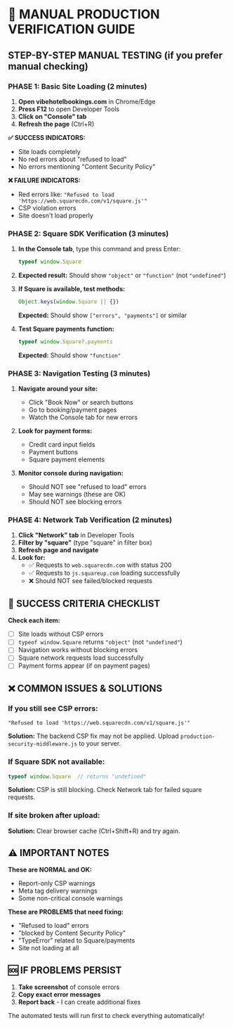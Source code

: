 # 🧪 MANUAL PRODUCTION VERIFICATION GUIDE

## **STEP-BY-STEP MANUAL TESTING** (if you prefer manual checking)

### **PHASE 1: Basic Site Loading (2 minutes)**

1. **Open vibehotelbookings.com** in Chrome/Edge
2. **Press F12** to open Developer Tools
3. **Click on "Console" tab**
4. **Refresh the page** (Ctrl+R)

**✅ SUCCESS INDICATORS:**
- Site loads completely
- No red errors about "refused to load"
- No errors mentioning "Content Security Policy"

**❌ FAILURE INDICATORS:**
- Red errors like: `"Refused to load 'https://web.squarecdn.com/v1/square.js'"`
- CSP violation errors
- Site doesn't load properly

### **PHASE 2: Square SDK Verification (3 minutes)**

1. **In the Console tab**, type this command and press Enter:
   ```javascript
   typeof window.Square
   ```

2. **Expected result:** Should show `"object"` or `"function"` (not `"undefined"`)

3. **If Square is available, test methods:**
   ```javascript
   Object.keys(window.Square || {})
   ```
   **Expected:** Should show `["errors", "payments"]` or similar

4. **Test Square payments function:**
   ```javascript
   typeof window.Square?.payments
   ```
   **Expected:** Should show `"function"`

### **PHASE 3: Navigation Testing (3 minutes)**

1. **Navigate around your site:**
   - Click "Book Now" or search buttons
   - Go to booking/payment pages
   - Watch the Console tab for new errors

2. **Look for payment forms:**
   - Credit card input fields
   - Payment buttons
   - Square payment elements

3. **Monitor console during navigation:**
   - Should NOT see "refused to load" errors
   - May see warnings (these are OK)
   - Should NOT see blocking errors

### **PHASE 4: Network Tab Verification (2 minutes)**

1. **Click "Network" tab** in Developer Tools
2. **Filter by "square"** (type "square" in filter box)
3. **Refresh page and navigate**
4. **Look for:**
   - ✅ Requests to `web.squarecdn.com` with status 200
   - ✅ Requests to `js.squareup.com` loading successfully
   - ❌ Should NOT see failed/blocked requests

## **🎯 SUCCESS CRITERIA CHECKLIST**

**Check each item:**
- [ ] Site loads without CSP errors
- [ ] `typeof window.Square` returns `"object"` (not `"undefined"`)
- [ ] Navigation works without blocking errors  
- [ ] Square network requests load successfully
- [ ] Payment forms appear (if on payment pages)

## **❌ COMMON ISSUES & SOLUTIONS**

### **If you still see CSP errors:**
```
"Refused to load 'https://web.squarecdn.com/v1/square.js'"
```
**Solution:** The backend CSP fix may not be applied. Upload `production-security-middleware.js` to your server.

### **If Square SDK not available:**
```javascript
typeof window.Square  // returns "undefined"
```
**Solution:** CSP is still blocking. Check Network tab for failed square requests.

### **If site broken after upload:**
**Solution:** Clear browser cache (Ctrl+Shift+R) and try again.

## **⚠️ IMPORTANT NOTES**

**These are NORMAL and OK:**
- Report-only CSP warnings
- Meta tag delivery warnings  
- Some non-critical console warnings

**These are PROBLEMS that need fixing:**
- "Refused to load" errors
- "blocked by Content Security Policy"
- "TypeError" related to Square/payments
- Site not loading at all

## **🆘 IF PROBLEMS PERSIST**

1. **Take screenshot** of console errors
2. **Copy exact error messages** 
3. **Report back** - I can create additional fixes

The automated tests will run first to check everything automatically!